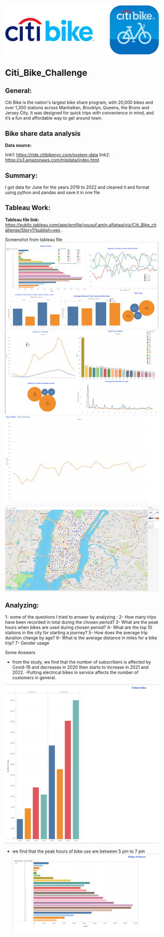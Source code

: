 ![](Images/cover.jpeg)
# Citi_Bike_Challenge
## General:
Citi Bike is the nation's largest bike share program, with 20,000 bikes and over 1,300 stations across Manhattan, Brooklyn, Queens, the Bronx and Jersey City. It was designed for quick trips with convenience in mind, and it’s a fun and affordable way to get around town.

## Bike share data analysis 
**Data source:**

link1: https://ride.citibikenyc.com/system-data
link2: https://s3.amazonaws.com/tripdata/index.html

## Summary:

I got data for June for the years 2019 to 2022 and cleaned it and format using python and pandas and save it in one file










## Tableau Work:

**Tableau file link:** https://public.tableau.com/app/profile/yousuf.amin.alfatwa/viz/Citi_Bike_challenge/Story1?publish=yes .

Screenshot from tableau file 
![dash1](Images/dash_1.png)
![dash2](Images/dash_2.png)
![sub](Images/sub21.png)
![map](Images/map.png)




## Analyzing:

1- some of the questions I tried to answer by analyzing :
2- How many trips have been recorded in total during the chosen period?
3- What are the peak hours when bikes are used during chosen period?
4- What are the top 10 stations in the city for starting a journey?
5- How does the average trip duration change by age?
6- What is the average distance in miles for a bike trip?
7- Gender usage

Some Answers
- from the study, we find that the number of subscribers is affected by Covid-19 and decreases in 2020 then starts to increase in 2021 and 2022.
-Putting electrical bikes in service affects the number of customers in general.

![result](Images/number_of_subs.png)

- we find that the peak hours of bike use are  between 5 pm to 7 pm
![result](Images/peak.png)
